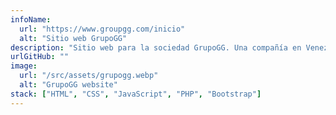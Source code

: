 ```yaml
---
infoName:
  url: "https://www.groupgg.com/inicio"
  alt: "Sitio web GrupoGG"
description: "Sitio web para la sociedad GrupoGG. Una compañía en Venezuela especializada servicios como ventas, parte para autos y implementos médicos y de laboratorio. Este es mi primer sitio web. Fue hecho con PHP, Bootstrap CSS y JavaScript para mi primera trabajo como Front-end"
urlGitHub: ""
image:
  url: "/src/assets/grupogg.webp"
  alt: "GrupoGG website"
stack: ["HTML", "CSS", "JavaScript", "PHP", "Bootstrap"]
---
```

